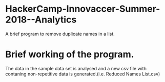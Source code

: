 # HackerCamp-Innovaccer-Summer-2018--Analytics
A brief program to remove duplicate names in a list.

# Brief working of the program.
The data in the sample data set is analysed and a new csv file with contaning non-repetitive data is generated.(i.e. Reduced Names List.csv)
